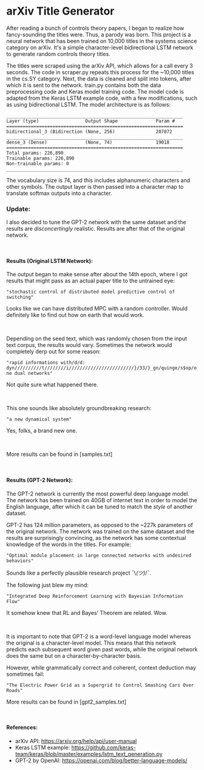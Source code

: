 # arXiv Title Generator

After reading a bunch of controls theory papers, I began to realize how fancy-sounding the titles were. Thus, a parody was born. This project is a neural network that has been trained on 10,000 titles in the systems science category on arXiv. It's a simple character-level bidirectional LSTM network to generate random controls theory titles.  

The titles were scraped using the arXiv API, which allows for a call every 3 seconds. The code in scraper.py repeats this process for the ~10,000 titles in the cs.SY category. Next, the data is cleaned and split into tokens, after which it is sent to the network. train.py contains both the data preprocessing code and Keras model training code. The model code is adapted from the Keras LSTM example code, with a few modifications, such as using bidirectional LSTM. The model architecture is as follows:

```
_________________________________________________________________
Layer (type)                 Output Shape              Param #   
=================================================================
bidirectional_3 (Bidirection (None, 256)               207872    
_________________________________________________________________
dense_3 (Dense)              (None, 74)                19018     
=================================================================
Total params: 226,890
Trainable params: 226,890
Non-trainable params: 0
_________________________________________________________________

```

The vocabulary size is 74, and this includes alphanumeric characters and other symbols. The output layer is then passed into a character map to translate softmax outputs into a character.  

### Update:
I also decided to tune the GPT-2 network with the same dataset and the results are _disconcertingly_ realistic. Results are after that of the original network.

<p>&nbsp;</p>

#### Results (Original LSTM Network):
  
The output began to make sense after about the 14th epoch, where I got results that might pass as an actual paper title to the untrained eye:

```"stochastic control of distributed model predictive control of switching"```

Looks like we can have distributed MPC with a random controller. Would definitely like to find out how on earth that would work.  
  
<p>&nbsp;</p>
  
Depending on the seed text, which was randomly chosen from the input text corpus, the results would vary. Sometimes the network would completely derp out for some reason:

```"rapid informations with/d/d: dyn//////////t////////i////////////////////////}/33/}_gn/quinge/s$op/one dual networks"```

Not quite sure what happened there.  
  
<p>&nbsp;</p>
  
This one sounds like absolutely groundbreaking research:

```"a new dynamical system"```

Yes, folks, a brand new one.

<p>&nbsp;</p>

More results can be found in [samples.txt]

<p>&nbsp;</p>

#### Results (GPT-2 Network):

The GPT-2 network is currently the most powerful deep language model. The network has been trained on 40GB of internet text in order to model the English language, after which it can be tuned to match the _style_ of another dataset.  

GPT-2 has 124 million parameters, as opposed to the ~227k parameters of the original network. The network was trained on the same dataset and the results are surprisingly convincing, as the network has some contextual knowledge of the words in the titles. For example:

``` "Optimal module placement in large connected networks with undesired behaviors" ```

Sounds like a perfectly plausible research project ¯\\_(ツ)_/¯.  

The following just blew my mind:

``` "Integrated Deep Reinforcement Learning with Bayesian Information Flow" ```

It somehow knew that RL and Bayes' Theorem are related. Wow.

<p>&nbsp;</p>

It is important to note that GPT-2 is a word-level language model whereas the original is a character-level model. This means that this network predicts each subsequent word given past words, while the original network does the same but on a character-by-character basis.    

However, while grammatically correct and coherent, context deduction may sometimes fail:

```"The Electric Power Grid as a Supergrid to Control Smashing Cars Over Roads" ```

More results can be found in [gpt2_samples.txt]

<p>&nbsp;</p>

#### References:
- arXiv API: https://arxiv.org/help/api/user-manual
- Keras LSTM example: https://github.com/keras-team/keras/blob/master/examples/lstm_text_generation.py 
- GPT-2 by OpenAI: https://openai.com/blog/better-language-models/

